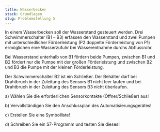 ```yaml
---
title: Wasserbecken
stack: Grundlagen
slug: Problemstellung 5
---
```


In einem Wasserbecken soll der Wasserstand gesteuert werden. Drei Schwimmerschalter (B1 – B3) erfassen den Wasserstand und zwei Pumpen mit unterschiedlicher Förderleistung (P2 doppelte Förderleistung von P1) ermöglichen eine Wasserzufuhr bei Wasserentnahme durchs Abflussrohr.

Bei Wasserstand unterhalb von B1 fördern beide Pumpen, zwischen B1 und B2 fördert nur die Pumpe mit der großen Förderleistung und zwischen B2 und B3 die Pumpe mit der kleinen Förderleistung.

Der Schwimmerschalter B2 ist ein Schließer. Der Behälter darf bei Drahtbruch in der Zuleitung des Sensors B1 nicht leer laufen und bei Drahtbruch in der Zuleitung des Sensors B3 nicht überlaufen.

a) Wählen Sie die erforderlichen Sensorkontakte (Öffner/Schließer) aus!

b) Vervollständigen Sie den Anschlussplan des Automatisierungsgerätes!

c) Erstellen Sie eine Symbolliste!

d) Schreiben Sie ein S7-Programm und testen Sie dieses!

